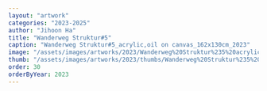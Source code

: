 ```yaml
---
layout: "artwork"
categories: "2023-2025"
author: "Jihoon Ha"
title: "Wanderweg Struktur#5"
caption: "Wanderweg Struktur#5_acrylic,oil on canvas_162x130cm_2023"
image: "/assets/images/artworks/2023/Wanderweg%20Struktur%235%20acrylic%2Coil%20on%20canvas%20162x130cm%20%202023.jpg"
thumb: "/assets/images/artworks/2023/thumbs/Wanderweg%20Struktur%235%20acrylic%2Coil%20on%20canvas%20162x130cm%20%202023.jpg"
order: 30
orderByYear: 2023
---
```

